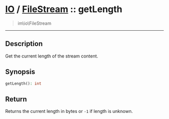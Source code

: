 # [IO](IO.md) / [FileStream](IO-FileStream.md) :: getLength
 > im\io\FileStream
____

## Description
Get the current length of the stream content.

## Synopsis
```php
getLength(): int
```

## Return
Returns the current length in bytes or `-1` if length is unknown.

